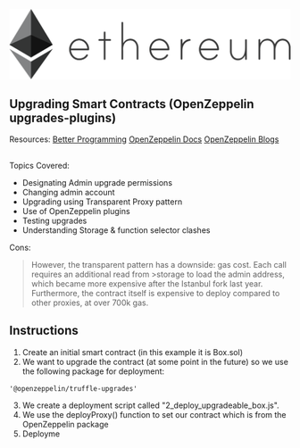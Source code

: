![](public/eth.png)
##
## Upgrading Smart Contracts (OpenZeppelin upgrades-plugins)
Resources:
[Better Programming](https://betterprogramming.pub/not-all-smart-contracts-are-immutable-create-upgradable-smart-contracts-e4e933b7b8a9)
[OpenZeppelin Docs](https://docs.openzeppelin.com/upgrades-plugins/1.x/truffle-upgrades)
[OpenZeppelin Blogs](https://blog.openzeppelin.com/the-state-of-smart-contract-upgrades/#diamonds)
##
Topics Covered:
- Designating Admin upgrade permissions
- Changing admin account
- Upgrading using Transparent Proxy pattern
- Use of OpenZeppelin plugins
- Testing upgrades
- Understanding Storage & function selector clashes

Cons:
>However, the transparent pattern has a downside: gas cost. Each call requires an additional read from >storage to load the admin address, which became more expensive after the Istanbul fork last year. Furthermore, the contract itself is expensive to deploy compared to other proxies, at over 700k gas.


##
## Instructions
1.  Create an initial smart contract (in this example it is Box.sol)
2.  We want to upgrade the contract (at some point in the future) so we use the following package for deployment:
```
'@openzeppelin/truffle-upgrades'
```
3.  We create a deployment script called "2_deploy_upgradeable_box.js".  
4.  We use the deployProxy() function to set our contract which is from the OpenZeppelin package
5.  Deployme